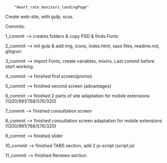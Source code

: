 		"Heart_rate_monitors_landingPage"
Create web-site, with gulp, scss.
		
Commits:

1_commit --> creates folders & copy PSD & finds Fonts

2_commit --> init gulp & add img, icons, index.html, sass files, readme.md, gitignor.

3_commit --> import Fonts, create variables, mixins. Last commit before start working.

4_commit --> finished first screen(promo) 

5_commit --> finished second screen (advantages)

6_commit --> finished 2 parts of site adaptation for mobile extensions (1200/991/768/576/320)

7_commit --> finished consultation screen

8_commit --> finished consultation screen adaptation for mobile extensions (1200/991/768/576/320)

9_commit --> finished slider

10_commit --> finished TABS section, add 2 js-script (script.js)

11_commit --> finished Reviews section.
